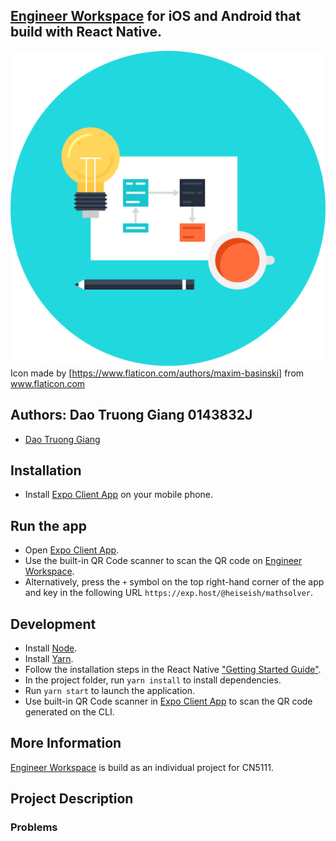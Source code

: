 ## [Engineer Workspace](https://github.com/heiseish/CN5111) for iOS and Android that build with React Native.

![App Icon](workspace.png) 
Icon made by [https://www.flaticon.com/authors/maxim-basinski] from www.flaticon.com 


## Authors: Dao Truong Giang 0143832J
- [Dao Truong Giang](https://github.com/heiseish)

## Installation
- Install [Expo Client App](https://docs.expo.io/versions/latest/introduction/installation.html) on your mobile phone.

## Run the app
- Open [Expo Client App](https://docs.expo.io/versions/latest/introduction/installation.html).
- Use the built-in QR Code scanner to scan the QR code on [Engineer Workspace](https://exp.host/@heiseish/mathsolver).
- Alternatively, press the `+` symbol on the top right-hand corner of the app and key in the following URL `https://exp.host/@heiseish/mathsolver`.

## Development
- Install [Node](https://nodejs.org/en/download/).
- Install [Yarn](https://yarnpkg.com/en/docs/install#mac-tab).
- Follow the installation steps in the React Native ["Getting Started Guide"](https://facebook.github.io/react-native/docs/getting-started.html).
- In the project folder, run `yarn install` to install dependencies.
- Run `yarn start` to launch the application.
- Use built-in QR Code scanner in [Expo Client App](https://docs.expo.io/versions/latest/introduction/installation.html) to scan the QR code generated on the CLI.

## More Information
[Engineer Workspace](https://github.com/heiseish/CN5111) is build as an individual project for CN5111.

## Project Description

### Problems

